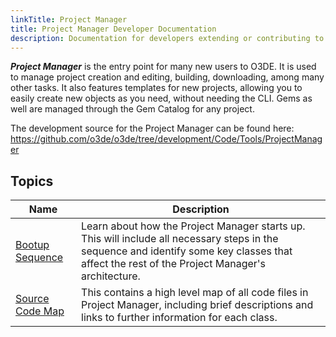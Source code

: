 ```yaml
---
linkTitle: Project Manager
title: Project Manager Developer Documentation
description: Documentation for developers extending or contributing to the Project Manager bundled as part of Open 3D Engine.
---
```


***Project Manager*** is the entry point for many new users to O3DE. It is used to manage project creation and editing, building, downloading, among many other tasks. It also features templates for new projects, allowing you to easily create new objects as you need, without needing the CLI. Gems as well are managed through the Gem Catalog for any project.

The development source for the Project Manager can be found here: https://github.com/o3de/o3de/tree/development/Code/Tools/ProjectManager

## Topics

| Name | Description |
|-|-|
| [Bootup Sequence](./bootup-sequence) | Learn about how the Project Manager starts up. This will include all necessary steps in the sequence and identify some key classes that affect the rest of the Project Manager's architecture.|
| [Source Code Map](./source-code-map) | This contains a high level map of all code files in Project Manager, including brief descriptions and links to further information for each class.|